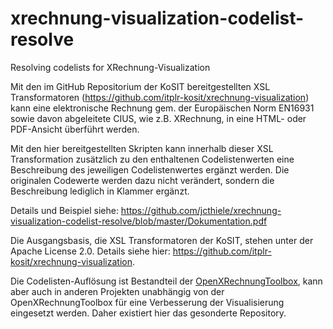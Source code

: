 # xrechnung-visualization-codelist-resolve
Resolving codelists for XRechnung-Visualization

Mit den im GitHub Repositorium der KoSIT bereitgestellten XSL Transformatoren (https://github.com/itplr-kosit/xrechnung-visualization) kann eine elektronische Rechnung gem. der Europäischen Norm EN16931 sowie davon abgeleitete CIUS, wie z.B. XRechnung, in eine HTML- oder PDF-Ansicht überführt werden.

Mit den hier bereitgestellten Skripten kann innerhalb dieser XSL Transformation zusätzlich zu den enthaltenen Codelistenwerten eine Beschreibung des jeweiligen Codelistenwertes ergänzt werden. Die originalen Codewerte werden dazu nicht verändert, sondern die Beschreibung lediglich in Klammer ergänzt.

Details und Beispiel siehe: https://github.com/jcthiele/xrechnung-visualization-codelist-resolve/blob/master/Dokumentation.pdf

Die Ausgangsbasis, die XSL Transformatoren der KoSIT, stehen unter der Apache License 2.0. Details siehe hier: https://github.com/itplr-kosit/xrechnung-visualization.

Die Codelisten-Auflösung ist Bestandteil der [OpenXRechnungToolbox](https://jcthiele.github.io/OpenXRechnungToolbox/), kann aber auch in anderen Projekten unabhängig von der OpenXRechnungToolbox für eine Verbesserung der Visualisierung eingesetzt werden. Daher existiert hier das gesonderte Repository.
